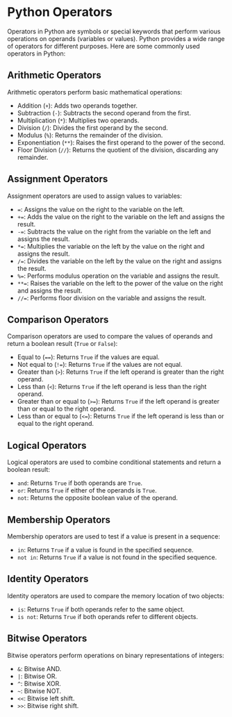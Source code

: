 # Python Operators

Operators in Python are symbols or special keywords that perform various operations on operands (variables or values). Python provides a wide range of operators for different purposes. Here are some commonly used operators in Python:

## Arithmetic Operators

Arithmetic operators perform basic mathematical operations:

- Addition (`+`): Adds two operands together.
- Subtraction (`-`): Subtracts the second operand from the first.
- Multiplication (`*`): Multiplies two operands.
- Division (`/`): Divides the first operand by the second.
- Modulus (`%`): Returns the remainder of the division.
- Exponentiation (`**`): Raises the first operand to the power of the second.
- Floor Division (`//`): Returns the quotient of the division, discarding any remainder.

## Assignment Operators

Assignment operators are used to assign values to variables:

- `=`: Assigns the value on the right to the variable on the left.
- `+=`: Adds the value on the right to the variable on the left and assigns the result.
- `-=`: Subtracts the value on the right from the variable on the left and assigns the result.
- `*=`: Multiplies the variable on the left by the value on the right and assigns the result.
- `/=`: Divides the variable on the left by the value on the right and assigns the result.
- `%=`: Performs modulus operation on the variable and assigns the result.
- `**=`: Raises the variable on the left to the power of the value on the right and assigns the result.
- `//=`: Performs floor division on the variable and assigns the result.

## Comparison Operators

Comparison operators are used to compare the values of operands and return a boolean result (`True` or `False`):

- Equal to (`==`): Returns `True` if the values are equal.
- Not equal to (`!=`): Returns `True` if the values are not equal.
- Greater than (`>`): Returns `True` if the left operand is greater than the right operand.
- Less than (`<`): Returns `True` if the left operand is less than the right operand.
- Greater than or equal to (`>=`): Returns `True` if the left operand is greater than or equal to the right operand.
- Less than or equal to (`<=`): Returns `True` if the left operand is less than or equal to the right operand.

## Logical Operators

Logical operators are used to combine conditional statements and return a boolean result:

- `and`: Returns `True` if both operands are `True`.
- `or`: Returns `True` if either of the operands is `True`.
- `not`: Returns the opposite boolean value of the operand.

## Membership Operators

Membership operators are used to test if a value is present in a sequence:

- `in`: Returns `True` if a value is found in the specified sequence.
- `not in`: Returns `True` if a value is not found in the specified sequence.

## Identity Operators

Identity operators are used to compare the memory location of two objects:

- `is`: Returns `True` if both operands refer to the same object.
- `is not`: Returns `True` if both operands refer to different objects.

## Bitwise Operators

Bitwise operators perform operations on binary representations of integers:

- `&`: Bitwise AND.
- `|`: Bitwise OR.
- `^`: Bitwise XOR.
- `~`: Bitwise NOT.
- `<<`: Bitwise left shift.
- `>>`: Bitwise right shift.

